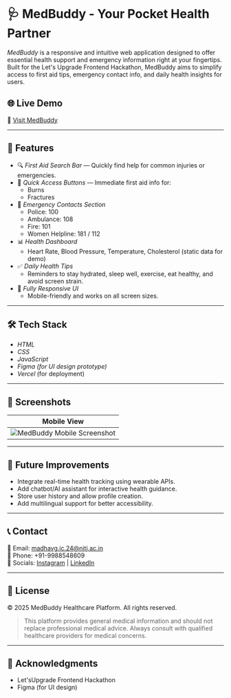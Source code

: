# 🩺 MedBuddy - Your Pocket Health Partner

*MedBuddy* is a responsive and intuitive web application designed to offer essential health support and emergency information right at your fingertips. Built for the Let's Upgrade Frontend Hackathon, MedBuddy aims to simplify access to first aid tips, emergency contact info, and daily health insights for users.

## 🌐 Live Demo

🔗 [Visit MedBuddy](https://medbuddy-puce.vercel.app)

---

## 🚀 Features

- 🔍 *First Aid Search Bar* — Quickly find help for common injuries or emergencies.
- 🧯 *Quick Access Buttons* — Immediate first aid info for:
  - Burns
  - Fractures
- 🚨 *Emergency Contacts Section*
  - Police: 100
  - Ambulance: 108
  - Fire: 101
  - Women Helpline: 181 / 112
- 📊 *Health Dashboard*
  - Heart Rate, Blood Pressure, Temperature, Cholesterol (static data for demo)
- ✅ *Daily Health Tips*
  - Reminders to stay hydrated, sleep well, exercise, eat healthy, and avoid screen strain.
- 📱 *Fully Responsive UI*
  - Mobile-friendly and works on all screen sizes.

---

## 🛠 Tech Stack

- *HTML*
- *CSS*
- *JavaScript*
- *Figma (for UI design prototype)*
- *Vercel* (for deployment)

---

## 📸 Screenshots

| Mobile View |
|-------------|
| ![MedBuddy Mobile Screenshot](https://medbuddy-puce.vercel.app/path-to-screenshot-if-hosted.png) |

---

## 🧠 Future Improvements

- Integrate real-time health tracking using wearable APIs.
- Add chatbot/AI assistant for interactive health guidance.
- Store user history and allow profile creation.
- Add multilingual support for better accessibility.

---

## 📞 Contact

📧 Email: madhavg.ic.24@nitj.ac.in  
📱 Phone: +91-9988548609  
🔗 Socials: [Instagram](https://www.instagram.com/iz.madhav_gupta?igsh=MXdqOTRuajIxdXJ4dQ==) | [LinkedIn](https://www.linkedin.com/in/madhav-gupta-435804354?utm_source=share&utm_campaign=share_via&utm_content=profile&utm_medium=android_app) 

---

## 📄 License

© 2025 MedBuddy Healthcare Platform. All rights reserved.

> This platform provides general medical information and should not replace professional medical advice. Always consult with qualified healthcare providers for medical concerns.

---

## 🙌 Acknowledgments

- Let'sUpgrade Frontend Hackathon
- Figma (for UI design)
